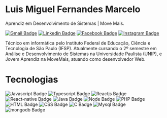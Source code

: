 # Luis Miguel Fernandes Marcelo
Aprendiz em Desenvolvimento de Sistemas | Move Mais.

[![Gmail Badge](https://img.shields.io/badge/-luismiguelfernandes.marcelo@gmail.com-6633cc?style=flat-square&logo=Gmail&logoColor=white&link=mailto:luismiguelfernandes.marcelo@gmail.com)](mailto:luismiguelfernandes.marcelo@gmail.com) [![Linkedin Badge](https://img.shields.io/badge/-Luis%20Miguel%20Marcelo-6633cc?style=flat-square&logo=Linkedin&logoColor=white&link=https://www.linkedin.com/in/lmiguelm/)](https://www.linkedin.com/in/lmiguelm/) [![Facebook Badge](https://img.shields.io/badge/-Luis%20Miguel%20Marcelo-6633cc?style=flat-square&logo=Facebook&logoColor=white&link=https://www.facebook.com/luismiguel.marcelo.1)](https://www.facebook.com/luismiguel.marcelo.1) [![Instagram Badge](https://img.shields.io/badge/-@lmiguel10-6633cc?style=flat-square&logo=Instagram&logoColor=white&link=https://www.instagram.com/lmiguel10/)](https://www.instagram.com/lmiguel10/)

Técnico em informática pelo Instituto Federal de Educação, Ciência e Tecnologia de São Paulo (IFSP). Atualmente cursando o 2º semestre em Análise e Desenvolvimento de Sistemas na Universidade Paulista (UNIP), e Jovem Aprendiz na MoveMais, atuando como desenvolvedor Web.

# Tecnologias
![Javascript Badge](https://img.shields.io/badge/-JavaScript-6633cc?style=flat-square&logo=JavaScript&logoColor=white) ![Typescript Badge](https://img.shields.io/badge/-Typescript-6633cc?style=flat-square&logo=Typescript&logoColor=white) ![Reactjs Badge](https://img.shields.io/badge/-ReactJS-6633cc?style=flat-square&logo=React&logoColor=white) ![React-native Badge](https://img.shields.io/badge/-React--Native-6633cc?style=flat-square&logo=React&logoColor=white) ![Java Badge](https://img.shields.io/badge/-Java-6633cc?style=flat-square&logo=Java&logoColor=white) ![Node Badge](https://img.shields.io/badge/-NodeJS-6633cc?style=flat-square&logo=Node.js&logoColor=white) ![PHP Badge](https://img.shields.io/badge/-PHP-6633cc?style=flat-square&logo=php&logoColor=white) ![HTML Badge](https://img.shields.io/badge/-HTML-6633cc?style=flat-square&logo=HTML5&logoColor=white) ![CSS Badge](https://img.shields.io/badge/-CSS-6633cc?style=flat-square&logo=CSS3&logoColor=white)  ![C Badge](https://img.shields.io/badge/-C-6633cc?style=flat-square&logo=C&logoColor=white) ![Mysql Badge](https://img.shields.io/badge/-MySQL-6633cc?style=flat-square&logo=mysql&logoColor=white) ![mongodb Badge](https://img.shields.io/badge/-MongoDB-6633cc?style=flat-square&logo=Mongodb&logoColor=white)
